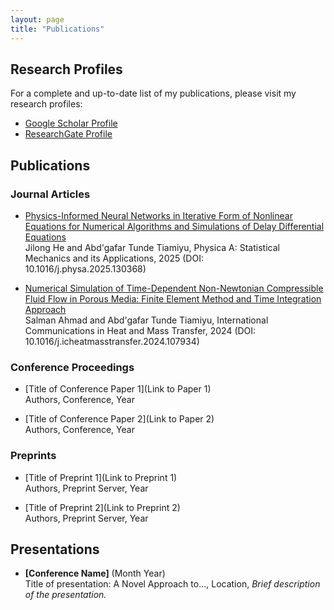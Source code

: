 ```yaml
---
layout: page
title: "Publications"
---
```


## Research Profiles

For a complete and up-to-date list of my publications, please visit my research profiles:

- [Google Scholar Profile](https://scholar.google.com/citations?user=oZ3egAIAAAAJ&hl=en)
- [ResearchGate Profile](https://www.researchgate.net/profile/Abdgafar-Tiamiyu)

## Publications

### Journal Articles

- [Physics-Informed Neural Networks in Iterative Form of Nonlinear Equations for Numerical Algorithms and Simulations of Delay Differential Equations](https://doi.org/10.1016/j.physa.2025.130368)  
  Jilong He and Abd'gafar Tunde Tiamiyu, Physica A: Statistical Mechanics and its Applications, 2025 (DOI: 10.1016/j.physa.2025.130368)

- [Numerical Simulation of Time-Dependent Non-Newtonian Compressible Fluid Flow in Porous Media: Finite Element Method and Time Integration Approach](https://doi.org/10.1016/j.icheatmasstransfer.2024.107934)  
  Salman Ahmad and Abd'gafar Tunde Tiamiyu, International Communications in Heat and Mass Transfer, 2024 (DOI: 10.1016/j.icheatmasstransfer.2024.107934)

### Conference Proceedings

- [Title of Conference Paper 1](Link to Paper 1)  
  Authors, Conference, Year

- [Title of Conference Paper 2](Link to Paper 2)  
  Authors, Conference, Year

### Preprints

- [Title of Preprint 1](Link to Preprint 1)  
  Authors, Preprint Server, Year

- [Title of Preprint 2](Link to Preprint 2)  
  Authors, Preprint Server, Year

## Presentations
- **[Conference Name]** (Month Year)  
  Title of presentation: A Novel Approach to..., Location, *Brief description of the presentation.*

